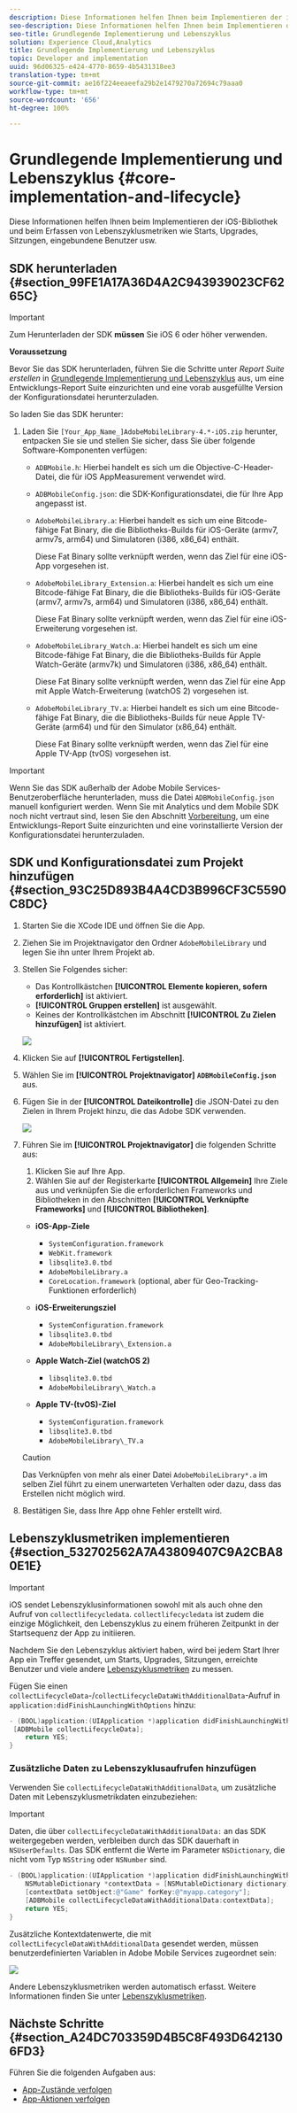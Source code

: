 ```yaml
---
description: Diese Informationen helfen Ihnen beim Implementieren der iOS-Bibliothek und beim Erfassen von Lebenszyklusmetriken wie Starts, Upgrades, Sitzungen, eingebundene Benutzer usw.
seo-description: Diese Informationen helfen Ihnen beim Implementieren der iOS-Bibliothek und beim Erfassen von Lebenszyklusmetriken wie Starts, Upgrades, Sitzungen, eingebundene Benutzer usw.
seo-title: Grundlegende Implementierung und Lebenszyklus
solution: Experience Cloud,Analytics
title: Grundlegende Implementierung und Lebenszyklus
topic: Developer and implementation
uuid: 96d06325-e424-4770-8659-4b5431318ee3
translation-type: tm+mt
source-git-commit: ae16f224eeaeefa29b2e1479270a72694c79aaa0
workflow-type: tm+mt
source-wordcount: '656'
ht-degree: 100%

---
```



# Grundlegende Implementierung und Lebenszyklus {#core-implementation-and-lifecycle}

Diese Informationen helfen Ihnen beim Implementieren der iOS-Bibliothek und beim Erfassen von Lebenszyklusmetriken wie Starts, Upgrades, Sitzungen, eingebundene Benutzer usw.

## SDK herunterladen {#section_99FE1A17A36D4A2C943939023CF6265C}

>[!IMPORTANT]
>
>Zum Herunterladen der SDK **müssen** Sie iOS 6 oder höher verwenden.

**Voraussetzung**

Bevor Sie das SDK herunterladen, führen Sie die Schritte unter *Report Suite erstellen* in [Grundlegende Implementierung und Lebenszyklus](/help/ios/getting-started/requirements.md) aus, um eine Entwicklungs-Report Suite einzurichten und eine vorab ausgefüllte Version der Konfigurationsdatei herunterzuladen.

So laden Sie das SDK herunter:

1. Laden Sie `[Your_App_Name_]AdobeMobileLibrary-4.*-iOS.zip` herunter, entpacken Sie sie und stellen Sie sicher, dass Sie über folgende Software-Komponenten verfügen:

   * `ADBMobile.h`: Hierbei handelt es sich um die Objective-C-Header-Datei, die für iOS AppMeasurement verwendet wird.
   * `ADBMobileConfig.json`: die SDK-Konfigurationsdatei, die für Ihre App angepasst ist.
   * `AdobeMobileLibrary.a`: Hierbei handelt es sich um eine Bitcode-fähige Fat Binary, die die Bibliotheks-Builds für iOS-Geräte (armv7, armv7s, arm64) und Simulatoren (i386, x86_64) enthält.

      Diese Fat Binary sollte verknüpft werden, wenn das Ziel für eine iOS-App vorgesehen ist.

   * `AdobeMobileLibrary_Extension.a`: Hierbei handelt es sich um eine Bitcode-fähige Fat Binary, die die Bibliotheks-Builds für iOS-Geräte (armv7, armv7s, arm64) und Simulatoren (i386, x86_64) enthält.

      Diese Fat Binary sollte verknüpft werden, wenn das Ziel für eine iOS-Erweiterung vorgesehen ist.

   * `AdobeMobileLibrary_Watch.a`: Hierbei handelt es sich um eine Bitcode-fähige Fat Binary, die die Bibliotheks-Builds für Apple Watch-Geräte (armv7k) und Simulatoren (i386, x86_64) enthält.

      Diese Fat Binary sollte verknüpft werden, wenn das Ziel für eine App mit Apple Watch-Erweiterung (watchOS 2) vorgesehen ist.

   * `AdobeMobileLibrary_TV.a`: Hierbei handelt es sich um eine Bitcode-fähige Fat Binary, die die Bibliotheks-Builds für neue Apple TV-Geräte (arm64) und für den Simulator (x86_64) enthält.

      Diese Fat Binary sollte verknüpft werden, wenn das Ziel für eine Apple TV-App (tvOS) vorgesehen ist.

>[!IMPORTANT]
>
>Wenn Sie das SDK außerhalb der Adobe Mobile Services-Benutzeroberfläche herunterladen, muss die Datei `ADBMobileConfig.json` manuell konfiguriert werden. Wenn Sie mit Analytics und dem Mobile SDK noch nicht vertraut sind, lesen Sie den Abschnitt [Vorbereitung](/help/ios/getting-started/requirements.md), um eine Entwicklungs-Report Suite einzurichten und eine vorinstallierte Version der Konfigurationsdatei herunterzuladen.

## SDK und Konfigurationsdatei zum Projekt hinzufügen {#section_93C25D893B4A4CD3B996CF3C5590C8DC}

1. Starten Sie die XCode IDE und öffnen Sie die App.
1. Ziehen Sie im Projektnavigator den Ordner `AdobeMobileLibrary` und legen Sie ihn unter Ihrem Projekt ab.
1. Stellen Sie Folgendes sicher:

   * Das Kontrollkästchen **[!UICONTROL Elemente kopieren, sofern erforderlich]** ist aktiviert.
   * **[!UICONTROL Gruppen erstellen]** ist ausgewählt.
   * Keines der Kontrollkästchen im Abschnitt **[!UICONTROL Zu Zielen hinzufügen]** ist aktiviert.

   ![](assets/step_3.png)

1. Klicken Sie auf **[!UICONTROL Fertigstellen]**.
1. Wählen Sie im **[!UICONTROL Projektnavigator]** **`ADBMobileConfig.json`** aus.
1. Fügen Sie in der **[!UICONTROL Dateikontrolle]** die JSON-Datei zu den Zielen in Ihrem Projekt hinzu, die das Adobe SDK verwenden.

   ![](assets/step_4.png)

1. Führen Sie im **[!UICONTROL Projektnavigator]** die folgenden Schritte aus:

   1. Klicken Sie auf Ihre App.
   1. Wählen Sie auf der Registerkarte **[!UICONTROL Allgemein]** Ihre Ziele aus und verknüpfen Sie die erforderlichen Frameworks und Bibliotheken in den Abschnitten **[!UICONTROL Verknüpfte Frameworks]** und **[!UICONTROL Bibliotheken]**.
   * **iOS-App-Ziele**
      * `SystemConfiguration.framework`
      * `WebKit.framework`
      * `libsqlite3.0.tbd`
      * `AdobeMobileLibrary.a`
      * `CoreLocation.framework` (optional, aber für Geo-Tracking-Funktionen erforderlich)
   * **iOS-Erweiterungsziel**

      * `SystemConfiguration.framework`
      * `libsqlite3.0.tbd`
      * `AdobeMobileLibrary\_Extension.a`
   * **Apple Watch-Ziel (watchOS 2)**

      * `libsqlite3.0.tbd`
      * `AdobeMobileLibrary\_Watch.a`
   * **Apple TV-(tvOS)-Ziel**

      * `SystemConfiguration.framework`
      * `libsqlite3.0.tbd`
      * `AdobeMobileLibrary\_TV.a`

   >[!CAUTION]
   >
   > Das Verknüpfen von mehr als einer Datei `AdobeMobileLibrary*.a` im selben Ziel führt zu einem unerwarteten Verhalten oder dazu, dass das Erstellen nicht möglich wird.

1. Bestätigen Sie, dass Ihre App ohne Fehler erstellt wird.

## Lebenszyklusmetriken implementieren {#section_532702562A7A43809407C9A2CBA80E1E}

>[!IMPORTANT]
>
>iOS sendet Lebenszyklusinformationen sowohl mit als auch ohne den Aufruf von `collectlifecycledata`. `collectlifecycledata` ist zudem die einzige Möglichkeit, den Lebenszyklus zu einem früheren Zeitpunkt in der Startsequenz der App zu initiieren.

Nachdem Sie den Lebenszyklus aktiviert haben, wird bei jedem Start Ihrer App ein Treffer gesendet, um Starts, Upgrades, Sitzungen, erreichte Benutzer und viele andere [Lebenszyklusmetriken](/help/ios/metrics.md) zu messen.

Fügen Sie einen `collectLifecycleData`-/`collectLifecycleDataWithAdditionalData`-Aufruf in `application:didFinishLaunchingWithOptions` hinzu:

```objective-c
- (BOOL)application:(UIApplication *)application didFinishLaunchingWithOptions:(NSDictionary *)launchOptions { 
 [ADBMobile collectLifecycleData]; 
    return YES; 
}
```

### Zusätzliche Daten zu Lebenszyklusaufrufen hinzufügen

Verwenden Sie `collectLifecycleDataWithAdditionalData`, um zusätzliche Daten mit Lebenszyklusmetrikdaten einzubeziehen:

>[!IMPORTANT]
>
>Daten, die über `collectLifecycleDataWithAdditionalData:` an das SDK weitergegeben werden, verbleiben durch das SDK dauerhaft in `NSUserDefaults`. Das SDK entfernt die Werte im Parameter `NSDictionary`, die nicht vom Typ `NSString` oder `NSNumber` sind.

```objective-c
- (BOOL)application:(UIApplication *)application didFinishLaunchingWithOptions:(NSDictionary *)launchOptions { 
    NSMutableDictionary *contextData = [NSMutableDictionary dictionary]; 
    [contextData setObject:@"Game" forKey:@"myapp.category"]; 
    [ADBMobile collectLifecycleDataWithAdditionalData:contextData]; 
    return YES; 
}
```

Zusätzliche Kontextdatenwerte, die mit `collectLifecycleDataWithAdditionalData` gesendet werden, müssen benutzerdefinierten Variablen in Adobe Mobile Services zugeordnet sein:

![](assets/map-variable-lifecycle.png)

Andere Lebenszyklusmetriken werden automatisch erfasst. Weitere Informationen finden Sie unter [Lebenszyklusmetriken](/help/ios/metrics.md).

## Nächste Schritte {#section_A24DC703359D4B5C8F493D6421306FD3}

Führen Sie die folgenden Aufgaben aus:

* [App-Zustände verfolgen](/help/ios/analytics-main/states.md)
* [App-Aktionen verfolgen](/help/ios/analytics-main/actions.md)
